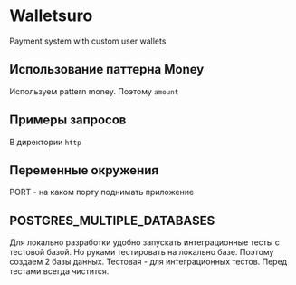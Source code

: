 # Walletsuro

Payment system with custom user wallets

## Использование паттерна Money

Используем pattern money. Поэтому `amount `

## Примеры запросов

В директории `http`

## Переменные окружения

PORT - на каком порту поднимать приложение

## POSTGRES_MULTIPLE_DATABASES

Для локально разработки удобно запускать интеграционные тесты с тестовой базой.
Но руками тестировать на локально базе. Поэтому создаем 2 базы данных.
Тестовая - для интеграционных тестов. Перед тестами всегда чистится.


